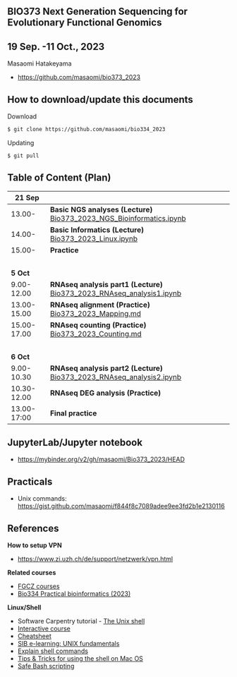 ## BIO373 Next Generation Sequencing for Evolutionary Functional Genomics

## 19 Sep. -11 Oct., 2023

Masaomi Hatakeyama
- https://github.com/masaomi/bio373_2023

## How to download/update this documents

Download
```bash
$ git clone https://github.com/masaomi/bio334_2023
```

Updating
```bash
$ git pull
```

## Table of Content (Plan)

**21 Sep** | &nbsp; 
-------|-------
13.00- | **Basic NGS analyses (Lecture)** [Bio373_2023_NGS_Bioinformatics.ipynb](Bio373_2023_NGS_Bioinformatics.ipynb)
14.00- | **Basic Informatics (Lecture)** [Bio373_2023_Linux.ipynb](Bio373_2023_Linux.ipynb)
15.00- | **Practice**
 &nbsp;| &nbsp;
**5 Oct**   | &nbsp; 
9.00-12.00  | **RNAseq analysis part1 (Lecture)** [Bio373_2023_RNAseq_analysis1.ipynb](Bio373_2023_RNAseq_analysis1.ipynb)
13.00-15.00 | **RNAseq alignment (Practice)** [Bio373_2023_Mapping.md](https://gist.github.com/masaomi/f0b351ea444bcc91ab478bd4668aa2b3)
15.00-17.00 | **RNAseq counting (Practice)** [Bio373_2023_Counting.md](https://gist.github.com/masaomi/479e2d3a617350b9f5fbde7ea38b3af5)
 &nbsp;| &nbsp;
**6 Oct**   | &nbsp; 
9.00-10.30  | **RNAseq analysis part2 (Lecture)** [Bio373_2023_RNAseq_analysis2.ipynb](Bio373_2023_RNAseq_analysis2.ipynb)
10.30-12.00 | **RNAseq DEG analysis (Practice)**
13.00-17:00 | **Final practice**

## JupyterLab/Jupyter notebook

* https://mybinder.org/v2/gh/masaomi/Bio373_2023/HEAD

## Practicals

- Unix commands: https://gist.github.com/masaomi/f844f8c7089adee9ee3fd2b1e2130116

## References

**How to setup VPN**

* https://www.zi.uzh.ch/de/support/netzwerk/vpn.html

**Related courses**

* [FGCZ courses](https://fgcz.ch/education.html)
* [Bio334 Practical bioinformatics (2023)](https://studentservices.uzh.ch/uzh/anonym/vvz/?sap-language=EN&sap-ui-language=EN#/details/2023/004/SM/50628703)

**Linux/Shell**  
- Software Carpentry tutorial - [The Unix shell](http://swcarpentry.github.io/shell-novice)   
- [Interactive course](http://www.learnshell.org/)  
- [Cheatsheet](https://github.com/swcarpentry/boot-camps/blob/master/shell/shell_cheatsheet.md)  
- [SIB e-learning: UNIX fundamentals](http://edu.isb-sib.ch/pluginfile.php/2878/mod_resource/content/3/couselab-html/content.html)  
- [Explain shell commands](http://explainshell.com/)   
- [Tips & Tricks for using the shell on Mac OS](http://furbo.org/2014/09/03/the-terminal/)  
- [Safe Bash scripting](http://robertmuth.blogspot.ch/2012/08/better-bash-scripting-in-15-minutes.html)



